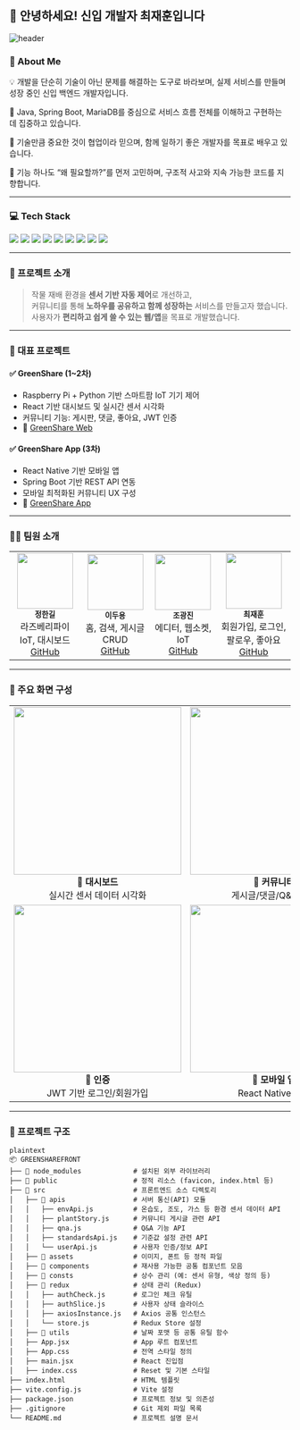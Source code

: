 ## 👋 안녕하세요! 신입 개발자 최재훈입니다

![header](https://capsule-render.vercel.app/api?type=wave&color=0:0C0C0C,100:1F1F1F&height=300&section=header&text=Welcome%20to%20CJH's%20GitHub&fontSize=60&fontColor=ffffff)

### 🚀 About Me
 💡 개발을 단순히 기술이 아닌 문제를 해결하는 도구로 바라보며,
실제 서비스를 만들며 성장 중인 신입 백엔드 개발자입니다.

🎯 Java, Spring Boot, MariaDB를 중심으로 서비스 흐름 전체를 이해하고 구현하는 데 집중하고 있습니다.

🤝 기술만큼 중요한 것이 협업이라 믿으며, 함께 일하기 좋은 개발자를 목표로 배우고 있습니다. 

🧠 기능 하나도 “왜 필요할까?”를 먼저 고민하며, 구조적 사고와 지속 가능한 코드를 지향합니다.

---

### 💻 Tech Stack

<p align="left">
  <img src="https://img.shields.io/badge/Java-007396?style=for-the-badge&logo=openjdk&logoColor=white"/>
  <img src="https://img.shields.io/badge/Spring%20Boot-6DB33F?style=for-the-badge&logo=springboot&logoColor=white"/>
  <img src="https://img.shields.io/badge/MariaDB-003545?style=for-the-badge&logo=mariadb&logoColor=white"/>
  <img src="https://img.shields.io/badge/JavaScript-F7DF1E?style=for-the-badge&logo=javascript&logoColor=black"/>
  <img src="https://img.shields.io/badge/HTML5-E34F26?style=for-the-badge&logo=html5&logoColor=white"/>
  <img src="https://img.shields.io/badge/CSS3-1572B6?style=for-the-badge&logo=css3&logoColor=white"/>
  <img src="https://img.shields.io/badge/React-20232A?style=for-the-badge&logo=react&logoColor=61DAFB"/>
  <img src="https://img.shields.io/badge/React%20Native-20232A?style=for-the-badge&logo=react&logoColor=61DAFB"/>
  <img src="https://img.shields.io/badge/GitHub-181717?style=for-the-badge&logo=github&logoColor=white"/>
</p>

---

### 📌 프로젝트 소개

> 작물 재배 환경을 **센서 기반 자동 제어**로 개선하고,  
> 커뮤니티를 통해 **노하우를 공유하고 함께 성장하는** 서비스를 만들고자 했습니다.  
> 사용자가 **편리하고 쉽게 쓸 수 있는 웹/앱**을 목표로 개발했습니다.

---

### 🌟 대표 프로젝트

#### ✅ GreenShare (1~2차)
- Raspberry Pi + Python 기반 스마트팜 IoT 기기 제어
- React 기반 대시보드 및 실시간 센서 시각화
- 커뮤니티 기능: 게시판, 댓글, 좋아요, JWT 인증
- 🔗 [GreenShare Web](https://github.com/cjh1939/greenShareFront.git)

#### ✅ GreenShare App (3차)
- React Native 기반 모바일 앱
- Spring Boot 기반 REST API 연동
- 모바일 최적화된 커뮤니티 UX 구성
- 🔗 [GreenShare App](https://github.com/cjh1939/greenShareApp.git)

---

### 👨‍💻 팀원 소개

<table>
  <tr>
    <td align="center">
      <img src="https://avatars.githubusercontent.com/u/23456789?v=4" width="100px;" /><br />
      <sub><b>정한길</b></sub><br />라즈베리파이 IoT, 대시보드<br />
      <a href="https://github.com/hankiljung">GitHub</a>
    </td>
    <td align="center">
      <img src="https://avatars.githubusercontent.com/u/23456789?v=4" width="100px;" /><br />
      <sub><b>이두용</b></sub><br />홈, 검색, 게시글 CRUD<br />
      <a href="https://github.com/alee5899">GitHub</a>
    </td>
    <td align="center">
      <img src="https://avatars.githubusercontent.com/u/45678901?v=4" width="100px;" /><br />
      <sub><b>조광진</b></sub><br />에디터, 웹소켓, IoT<br />
      <a href="https://github.com/PangJin97">GitHub</a>
    </td>
    <td align="center">
      <img src="https://avatars.githubusercontent.com/u/45678901?v=4" width="100px;" /><br />
      <sub><b>최재훈</b></sub><br />회원가입, 로그인, 팔로우, 좋아요<br />
      <a href="https://github.com/cjh1939/">GitHub</a>
    </td>
  </tr>
</table>

---

### 📸 주요 화면 구성

<table>
  <tr>
    <td align="center">
      <img src="https://github.com/user-attachments/assets/40bbe33c-49f5-42b0-9163-c29a265082f0" width="300"/><br />
      <b>🌱 대시보드</b><br />실시간 센서 데이터 시각화
    </td>
    <td align="center">
      <img src="https://github.com/user-attachments/assets/cbbc9465-df80-4655-ad8a-a113732b379a" width="300"/><br />
      <b>📰 커뮤니티</b><br />게시글/댓글/Q&A 기능
    </td>
  </tr>
  <tr>
    <td align="center">
      <img src="https://github.com/user-attachments/assets/33666b88-1c2f-4d9f-b486-4be30b27ca37" width="300"/><br />
      <b>🔐 인증</b><br />JWT 기반 로그인/회원가입
    </td>
    <td align="center">
      <img src="https://github.com/user-attachments/assets/aa85a904-e7c0-4626-a672-034d3069fce2" width="300"/><br />
      <b>📲 모바일 앱</b><br />React Native 기반
    </td>
  </tr>
</table>

---

### 📁 프로젝트 구조

```plaintext
plaintext
📦 GREENSHAREFRONT
├── 📁 node_modules             # 설치된 외부 라이브러리
├── 📁 public                   # 정적 리소스 (favicon, index.html 등)
├── 📁 src                      # 프론트엔드 소스 디렉토리
│   ├── 📁 apis                 # 서버 통신(API) 모듈
│   │   ├── envApi.js          # 온습도, 조도, 가스 등 환경 센서 데이터 API
│   │   ├── plantStory.js      # 커뮤니티 게시글 관련 API
│   │   ├── qna.js             # Q&A 기능 API
│   │   ├── standardsApi.js    # 기준값 설정 관련 API
│   │   └── userApi.js         # 사용자 인증/정보 API
│   ├── 📁 assets               # 이미지, 폰트 등 정적 파일
│   ├── 📁 components           # 재사용 가능한 공통 컴포넌트 모음
│   ├── 📁 consts               # 상수 관리 (예: 센서 유형, 색상 정의 등)
│   ├── 📁 redux                # 상태 관리 (Redux)
│   │   ├── authCheck.js       # 로그인 체크 유틸
│   │   ├── authSlice.js       # 사용자 상태 슬라이스
│   │   ├── axiosInstance.js   # Axios 공통 인스턴스
│   │   └── store.js           # Redux Store 설정
│   ├── 📁 utils                # 날짜 포맷 등 공통 유틸 함수
│   ├── App.jsx                # App 루트 컴포넌트
│   ├── App.css                # 전역 스타일 정의
│   ├── main.jsx               # React 진입점
│   ├── index.css              # Reset 및 기본 스타일
├── index.html                 # HTML 템플릿
├── vite.config.js             # Vite 설정
├── package.json               # 프로젝트 정보 및 의존성
├── .gitignore                 # Git 제외 파일 목록
└── README.md                  # 프로젝트 설명 문서

